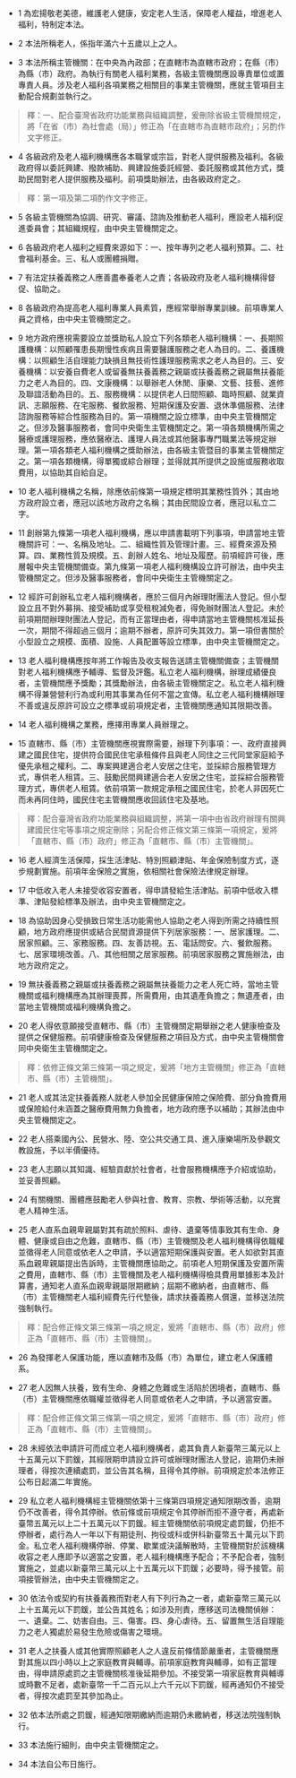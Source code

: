 * 1 為宏揚敬老美德，維護老人健康，安定老人生活，保障老人權益，增進老人福利，特制定本法。

* 2 本法所稱老人，係指年滿六十五歲以上之人。

* 3 本法所稱主管機關：在中央為內政部；在直轄市為直轄市政府；在縣（市）為縣（市）政府。為執行有關老人福利業務，各級主管機關應設專責單位或置專責人員。涉及老人福利各項業務之相關目的事業主管機關，應就主管項目主動配合規劃並執行之。

> 釋：一、配合臺灣省政府功能業務與組織調整，爰刪除省級主管機關規定，將「在省（市）為社會處（局）」修正為「在直轄市為直轄市政府」；另酌作文字修正。

* 4 各級政府及老人福利機構應各本職掌或宗旨，對老人提供服務及福利。各級政府得以委託興建、撥款補助、興建設施委託經營、委託服務或其他方式，獎助民間對老人提供服務及福利。前項獎助辦法，由各級政府定之。

> 釋：第一項及第二項酌作文字修正。

* 5 各級主管機關為協調、研究、審議、諮詢及推動老人福利，應設老人福利促進委員會；其組織規程，由中央主管機關定之。

* 6 各級政府老人福利之經費來源如下：一、按年專列之老人福利預算。二、社會福利基金。三、私人或團體捐贈。

* 7 有法定扶養義務之人應善盡奉養老人之責；各級政府及老人福利機構得督促、協助之。

* 8 各級政府為提高老人福利專業人員素質，應經常舉辦專業訓練。前項專業人員之資格，由中央主管機關定之。

* 9 地方政府應視需要設立並獎助私人設立下列各類老人福利機構：一、長期照護機構：以照顧罹患長期慢性疾病且需要醫護服務之老人為目的。二、養護機構：以照顧生活自理能力缺損且無技術性護理服務需求之老人為目的。三、安養機構：以安養自費老人或留養無扶養義務之親屬或扶養義務之親屬無扶養能力之老人為目的。四、文康機構：以舉辦老人休閒、康樂、文藝、技藝、進修及聯誼活動為目的。五、服務機構：以提供老人日間照顧、臨時照顧、就業資訊、志願服務、在宅服務、餐飲服務、短期保護及安置、退休準備服務、法律諮詢服務等綜合性服務為目的。第一項機關之設立標準，由中央主管機關定之。但涉及醫事服務者，會同中央衛生主管機關定之。第一項各類機構所需之醫療或護理服務，應依醫療法、護理人員法或其他醫事專門職業法等規定辦理。第一項各類老人福利機構之獎助辦法，由各級主管暨目的事業主管機關定之。第一項各類機構，得單獨或綜合辦理；並得就其所提供之設施或服務收取費用，以協助其自給自足。

* 10 老人福利機構之名稱，除應依前條第一項規定標明其業務性質外；其由地方政府設立者，應冠以該地方政府之名稱；其由民間設立者，應冠以私立二字。

* 11 創辦第九條第一項老人福利機構，應以申請書載明下列事項，申請當地主管機關許可：一、名稱及地址。二、組織性質及管理計畫。三、經費來源及預算。四、業務性質及規模。五、創辦人姓名、地址及履歷。前項經許可後，應層報中央主管機關備查。第九條第一項老人福利機構設立許可辦法，由中央主管機關定之。但涉及醫事服務者，會同中央衛生主管機關定之。

* 12 經許可創辦私立老人福利機構者，應於三個月內辦理財團法人登記。但小型設立且不對外募捐、接受補助或享受租稅減免者，得免辦財團法人登記。未於前項期間辦理財團法人登記，而有正當理由者，得申請當地主管機關核准延長一次，期間不得超過三個月；逾期不辦者，原許可失其效力。第一項但書關於小型設立之規模、面積、設施、人員配置等設立標準，由中央主管機關定之。

* 13 老人福利機構應按年將工作報告及收支報告送請主管機關備查；主管機關對老人福利機構應予輔導、監督及評鑑。私立老人福利機構，辦理成績優良者，主管機關應予獎勵；其獎勵辦法，由各級主管機關定之。私立老人福利機構不得兼營營利行為或利用其事業為任何不當之宣傳。私立老人福利機構辦理不善或違反原許可設立之標準或前項規定者，主管機關應通知其限期改善。

* 14 老人福利機構之業務，應擇用專業人員辦理之。

* 15 直轄市、縣（市）主管機關應視實際需要，辦理下列事項：一、政府直接興建之國民住宅，提供符合國民住宅承租條件且與老人同住之三代同堂家庭給予優先承租之權利。二、專案興建適合老人安居之住宅，並採綜合服務管理方式，專供老人租賃。三、鼓勵民間興建適合老人安居之住宅，並採綜合服務管理方式，專供老人租賃。依前項第一款規定承租之國民住宅，於老人非因死亡而未再同住時，國民住宅主管機關應收回該住宅及基地。

> 釋：配合臺灣省政府功能業務與組織調整，將第一項中由省政府辦理有關興建國民住宅等事項之規定刪除；另配合修正條文第三條第一項規定，爰將「直轄市、縣（市）政府」修正為「直轄市、縣（市）主管機關」。

* 16 老人經濟生活保障，採生活津貼、特別照顧津貼、年金保險制度方式，逐步規劃實施。前項年金保險之實施，依相關社會保險法律規定辦理。

* 17 中低收入老人未接受收容安置者，得申請發給生活津貼。前項中低收入標準、津貼發給標準及辦法，由中央主管機關定之。

* 18 為協助因身心受損致日常生活功能需他人協助之老人得到所需之持續性照顧，地方政府應提供或結合民間資源提供下列居家服務：一、居家護理。二、居家照顧。三、家務服務。四、友善訪視。五、電話問安。六、餐飲服務。七、居家環境改善。八、其他相關之居家服務。前項居家服務之實施辦法，由地方政府定之。

* 19 無扶養義務之親屬或扶養義務之親屬無扶養能力之老人死亡時，當地主管機關或福利機構應為其辦理喪葬，所需費用，由其遺產負擔之；無遺產者，由當地主管機關或福利機構負擔之。

* 20 老人得依意願接受直轄市、縣（市）主管機關定期舉辦之老人健康檢查及提供之保健服務。前項健康檢查及保健服務之項目及方式，由中央主管機關會同中央衛生主管機關定之。

> 釋：依修正條文第三條第一項之規定，爰將「地方主管機關」修正為「直轄市、縣（市）主管機關」。

* 21 老人或其法定扶養義務人就老人參加全民健康保險之保險費、部分負擔費用或保險給付未涵蓋之醫療費用無力負擔者，地方政府應予以補助；其辦法由中央主管機關定之。

* 22 老人搭乘國內公、民營水、陸、空公共交通工具、進入康樂場所及參觀文教設施，予以半價優待。

* 23 老人志願以其知識、經驗貢獻於社會者，社會服務機構應予介紹或協助，並妥善照顧。

* 24 有關機關、團體應鼓勵老人參與社會、教育、宗教、學術等活動，以充實老人精神生活。

* 25 老人直系血親卑親屬對其有疏於照料、虐待、遺棄等情事致其有生命、身體、健康或自由之危難，直轄市、縣（市）主管機關及老人福利機構得依職權並徵得老人同意或依老人之申請，予以適當短期保護與安置。老人如欲對其直系血親卑親屬提出告訴時，主管機關應協助之。前項老人短期保護及安置所需之費用，直轄市、縣（市）主管機關及老人福利機構得檢具費用單據影本及計算書，通知老人直系血親卑親屬限期繳納；屆期不繳納者，由直轄市、縣（市）主管機關老人福利經費先行代墊後，請求扶養義務人償還，並移送法院強制執行。

> 釋：配合修正條文第三條第一項之規定，爰將「直轄市、縣（市）政府」修正為「直轄市、縣（市）主管機關」。

* 26 為發揮老人保護功能，應以直轄市及縣（市）為單位，建立老人保護體系。

* 27 老人因無人扶養，致有生命、身體之危難或生活陷於困境者，直轄市、縣（市）主管機關應依職權並徵得老人同意或依老人之申請，予以適當安置。

> 釋：配合修正條文第三條第一項之規定，爰將「直轄市、縣（市）政府」修正為「直轄市、縣（市）主管機關」。

* 28 未經依法申請許可而成立老人福利機構者，處其負責人新臺幣三萬元以上十五萬元以下罰鍰，其經限期申請設立許可或辦理財團法人登記，逾期仍未辦理者，得按次連續處罰，並公告其名稱，且得令其停辦。前項規定於本法修正公布日起滿二年實施。

* 29 私立老人福利機構經主管機關依第十三條第四項規定通知限期改善，逾期仍不改善者，得令其停辦。依前條或前項規定令其停辦而拒不遵守者，再處新臺幣五萬元以上二十五萬元以下罰鍰。經主管機關依前項規定處罰鍰，仍拒不停辦者，處行為人一年以下有期徒刑、拘役或科或併科新臺幣五十萬元以下罰金。私立老人福利機構停辦、停業、歇業或決議解散時，主管機關對於該機構收容之老人應即予以適當之安置，老人福利機構應予配合；不予配合者，強制實施之，並處以新臺幣三萬元以上十五萬元以下罰鍰；必要時，得予接管。前項接管辦法，由中央主管機關定之。

* 30 依法令或契約有扶養義務而對老人有下列行為之一者，處新臺幣三萬元以上十五萬元以下罰鍰，並公告其姓名；如涉及刑責，應移送司法機關偵辦：一、遺棄。二、妨害自由。三、傷害。四、身心虐待。五、留置無生活自理能力之老人獨處於易發生危險或傷害之環境。

* 31 老人之扶養人或其他實際照顧老人之人違反前條情節嚴重者，主管機關應對其施以四小時以上之家庭教育與輔導。前項家庭教育與輔導，如有正當理由，得申請原處罰之主管機關核准後延期參加。不接受第一項家庭教育與輔導或時數不足者，處新臺幣一千二百元以上六千元以下罰鍰，經再通知仍不接受者，得按次處罰至其參加為止。

* 32 依本法所處之罰鍰，經通知限期繳納而逾期仍未繳納者，移送法院強制執行。

* 33 本法施行細則，由中央主管機關定之。

* 34 本法自公布日施行。

